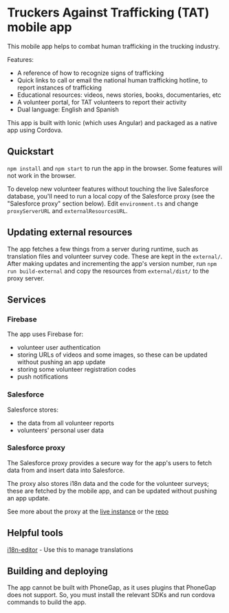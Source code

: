 # Truckers Against Trafficking (TAT) mobile app

This mobile app helps to combat human trafficking in the trucking industry.

Features:
* A reference of how to recognize signs of trafficking
* Quick links to call or email the national human trafficking hotline, to report instances of trafficking
* Educational resources: videos, news stories, books, documentaries, etc
* A volunteer portal, for TAT volunteers to report their activity
* Dual language: English and Spanish

This app is built with Ionic (which uses Angular) and packaged as a native app using Cordova.

## Quickstart

`npm install` and `npm start` to run the app in the browser. Some features will not work in the browser.

To develop new volunteer features without touching the live Salesforce database, you'll need to run a local copy of the Salesforce proxy (see the "Salesforce proxy" section below). Edit `environment.ts` and change `proxyServerURL` and `externalResourcesURL`.

## Updating external resources

The app fetches a few things from a server during runtime, such as translation files and volunteer survey code. These are kept in the `external/`. After making updates and incrementing the app's version number, run `npm run build-external` and copy the resources from `external/dist/` to the proxy server.

## Services

### Firebase

The app uses Firebase for:

* volunteer user authentication
* storing URLs of videos and some images, so these can be updated without pushing an app update
* storing some volunteer registration codes
* push notifications

### Salesforce

Salesforce stores:

* the data from all volunteer reports
* volunteers' personal user data

### Salesforce proxy

The Salesforce proxy provides a secure way for the app's users to fetch data from and insert data into Salesforce.

The proxy also stores i18n data and the code for the volunteer surveys; these are fetched by the mobile app, and can be updated without pushing an app update.

See more about the proxy at the [live instance](https://app-proxy.truckersagainsttrafficking.org/) or the [repo](https://github.com/ransoing/tatproxy)

## Helpful tools

[i18n-editor](https://github.com/jcbvm/i18n-editor) - Use this to manage translations

## Building and deploying

The app cannot be built with PhoneGap, as it uses plugins that PhoneGap does not support. So, you must install the relevant SDKs and run cordova commands to build the app.
